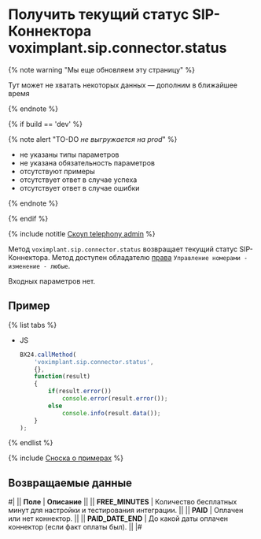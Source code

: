 # Получить текущий статус SIP-Коннектора voximplant.sip.connector.status

{% note warning "Мы еще обновляем эту страницу" %}

Тут может не хватать некоторых данных — дополним в ближайшее время

{% endnote %}

{% if build == 'dev' %}

{% note alert "TO-DO _не выгружается на prod_" %}

- не указаны типы параметров
- не указана обязательность параметров
- отсутствуют примеры
- отсутствует ответ в случае успеха
- отсутствует ответ в случае ошибки

{% endnote %}

{% endif %}

{% include notitle [Скоуп telephony admin](../../_includes/scope-telephony-admin.md) %}

Метод `voximplant.sip.connector.status` возвращает текущий статус SIP-Коннектора. Метод доступен обладателю [права](https://helpdesk.bitrix24.ru/open/18177766/) `Управление номерами - изменение - любые`.

Входных параметров нет.

## Пример

{% list tabs %}

- JS

    ```js
    BX24.callMethod(
        'voximplant.sip.connector.status',
        {},
        function(result)
        {
            if(result.error())
                console.error(result.error());
            else
                console.info(result.data());
        }
    );
    ```

{% endlist %}

{% include [Сноска о примерах](../../../../_includes/examples.md) %}

## Возвращаемые данные

#|
|| **Поле** | **Описание** ||
|| **FREE_MINUTES** | Количество бесплатных минут для настройки и тестирования интеграции. ||
|| **PAID** | Оплачен или нет коннектор. ||
|| **PAID_DATE_END** | До какой даты оплачен коннектор (если факт оплаты был). ||
|#